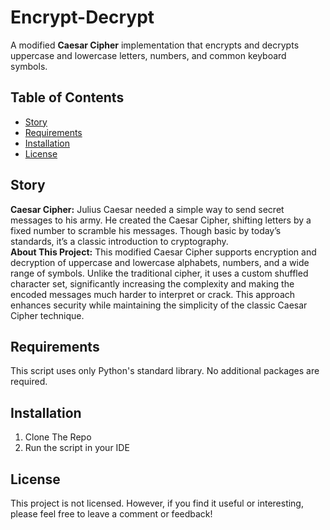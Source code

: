 # Encrypt-Decrypt
A modified **Caesar Cipher** implementation that encrypts and decrypts uppercase and lowercase letters, numbers, and common keyboard symbols.
## Table of Contents
- [Story](#Story)
- [Requirements](#requirements)
- [Installation](#installation)
- [License](#license)

## Story
**Caesar Cipher:** Julius Caesar needed a simple way to send secret messages to his army. He created the Caesar Cipher, shifting letters by a fixed number to scramble his messages. Though basic by today’s standards, it’s a classic introduction to cryptography.  
**About This Project:** This modified Caesar Cipher supports encryption and decryption of uppercase and lowercase alphabets, numbers, and a wide range of symbols. Unlike the traditional cipher, it uses a custom shuffled character set, significantly increasing the complexity and making the encoded messages much harder to interpret or crack. This approach enhances security while maintaining the simplicity of the classic Caesar Cipher technique.

## Requirements

This script uses only Python's standard library. No additional packages are required.
   
## Installation

1. Clone The Repo
2. Run the script in your IDE
   
## License

This project is not licensed. However, if you find it useful or interesting, please feel free to leave a comment or feedback!
